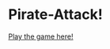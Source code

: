 # Pirate-Attack!

[Play the game here!](https://htmlpreview.github.io/?https://github.com/averyinterestingusername/Pirate-Attack-/blob/main/game.html)
